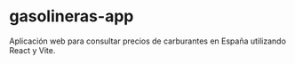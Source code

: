 # gasolineras-app
Aplicación web para consultar precios de carburantes en España utilizando React y Vite.
